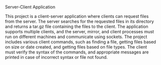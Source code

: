 Server-Client Application

This project is a client-server application where clients can request files from the server. The server searches for the requested files in its directory and returns a tar.gz file containing the files to the client. The application supports multiple clients, and the server, mirror, and client processes must run on different machines and communicate using sockets. The project includes various client commands, such as finding a file, getting files based on size or date created, and getting files based on file types. The client must verify the syntax of the commands, and appropriate messages are printed in case of incorrect syntax or file not found.
